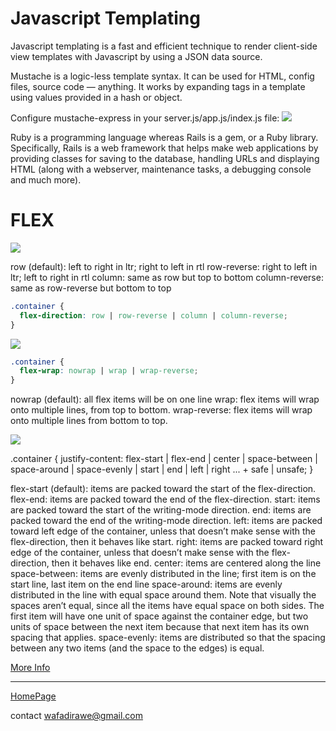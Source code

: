 # Javascript Templating

Javascript templating is a fast and efficient technique to render client-side view templates with Javascript by using a JSON data source. 

Mustache is a logic-less template syntax. It can be used for HTML, config files, source code — anything. It works by expanding tags in a template using values provided in a hash or object.

Configure mustache-express in your server.js/app.js/index.js file:
![](https://miro.medium.com/max/700/1*ES10lxr7tdRFVEKcRAgLEw.png)

Ruby is a programming language whereas Rails is a gem, or a Ruby library. Specifically, Rails is a web framework that helps make web applications by providing classes for saving to the database, handling URLs and displaying HTML (along with a webserver, maintenance tasks, a debugging console and much more).

# FLEX

![](https://css-tricks.com/wp-content/uploads/2018/10/flex-direction.svg)

row (default): left to right in ltr; right to left in rtl
row-reverse: right to left in ltr; left to right in rtl
column: same as row but top to bottom
column-reverse: same as row-reverse but bottom to top

```css
.container {
  flex-direction: row | row-reverse | column | column-reverse;
}
```

![](https://css-tricks.com/wp-content/uploads/2018/10/flex-wrap.svg)

```css
.container {
  flex-wrap: nowrap | wrap | wrap-reverse;
}
```

nowrap (default): all flex items will be on one line
wrap: flex items will wrap onto multiple lines, from top to bottom.
wrap-reverse: flex items will wrap onto multiple lines from bottom to top.

![](https://css-tricks.com/wp-content/uploads/2018/10/justify-content.svg)

.container {
  justify-content: flex-start | flex-end | center | space-between | space-around | space-evenly | start | end | left | right ... + safe | unsafe;
}

flex-start (default): items are packed toward the start of the flex-direction.
flex-end: items are packed toward the end of the flex-direction.
start: items are packed toward the start of the writing-mode direction.
end: items are packed toward the end of the writing-mode direction.
left: items are packed toward left edge of the container, unless that doesn’t make sense with the flex-direction, then it behaves like start.
right: items are packed toward right edge of the container, unless that doesn’t make sense with the flex-direction, then it behaves like end.
center: items are centered along the line
space-between: items are evenly distributed in the line; first item is on the start line, last item on the end line
space-around: items are evenly distributed in the line with equal space around them. Note that visually the spaces aren’t equal, since all the items have equal space on both sides. The first item will have one unit of space against the container edge, but two units of space between the next item because that next item has its own spacing that applies.
space-evenly: items are distributed so that the spacing between any two items (and the space to the edges) is equal.


[More Info](https://css-tricks.com/snippets/css/a-guide-to-flexbox/)






***

[HomePage](https://wafaankoush99.github.io/Reading-Notes/READMEcode301.html)  


contact wafadirawe@gmail.com
